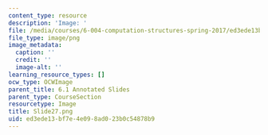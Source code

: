 ```yaml
---
content_type: resource
description: 'Image: '
file: /media/courses/6-004-computation-structures-spring-2017/ed3ede13bf7e4e098ad023b0c54878b9_Slide27.png
file_type: image/png
image_metadata:
  caption: ''
  credit: ''
  image-alt: ''
learning_resource_types: []
ocw_type: OCWImage
parent_title: 6.1 Annotated Slides
parent_type: CourseSection
resourcetype: Image
title: Slide27.png
uid: ed3ede13-bf7e-4e09-8ad0-23b0c54878b9
---
```

